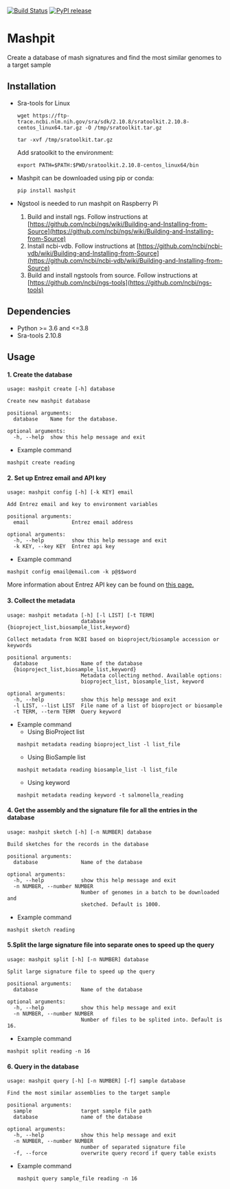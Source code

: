 [![Build Status](https://www.travis-ci.com/tongzhouxu/mashpit.svg?branch=master)](https://www.travis-ci.com/tongzhouxu/mashpit)
[![PyPI release](https://img.shields.io/pypi/v/mashpit)](https://pypi.python.org/pypi/mashpit/)
# Mashpit
Create a database of mash signatures and find the most similar genomes to a target sample 

## Installation
- Sra-tools for Linux
  ```
  wget https://ftp-trace.ncbi.nlm.nih.gov/sra/sdk/2.10.8/sratoolkit.2.10.8-centos_linux64.tar.gz -O /tmp/sratoolkit.tar.gz
  ```
  ```
  tar -xvf /tmp/sratoolkit.tar.gz
  ```
  Add sratoolkit to the environment:
  ```
  export PATH=$PATH:$PWD/sratoolkit.2.10.8-centos_linux64/bin
  ```

- Mashpit can be downloaded using pip or conda:
  ```
  pip install mashpit
  ```

- Ngstool is needed to run mashpit on Raspberry Pi
  1. Build and install ngs. Follow instructions at [https://github.com/ncbi/ngs/wiki/Building-and-Installing-from-Source](https://github.com/ncbi/ngs/wiki/Building-and-Installing-from-Source)
  2. Install ncbi-vdb. Follow instructions at [https://github.com/ncbi/ncbi-vdb/wiki/Building-and-Installing-from-Source](https://github.com/ncbi/ncbi-vdb/wiki/Building-and-Installing-from-Source)
  3. Build and install ngstools from source. Follow instructions at [https://github.com/ncbi/ngs-tools](https://github.com/ncbi/ngs-tools)

## Dependencies

- Python >= 3.6 and <=3.8
- Sra-tools 2.10.8

## Usage

#### 1. Create the database
```
usage: mashpit create [-h] database

Create new mashpit database

positional arguments:
  database    Name for the database.

optional arguments:
  -h, --help  show this help message and exit
```
- Example command
```
mashpit create reading
```
#### 2. Set up Entrez email and API key
```
usage: mashpit config [-h] [-k KEY] email

Add Entrez email and key to environment variables

positional arguments:
  email              Entrez email address

optional arguments:
  -h, --help         show this help message and exit
  -k KEY, --key KEY  Entrez api key
```
- Example command
```
mashpit config email@email.com -k p@$$word
```
More information about Entrez API key can be found on [this page.](https://ncbiinsights.ncbi.nlm.nih.gov/2017/11/02/new-api-keys-for-the-e-utilities/)
#### 3. Collect the metadata
```
usage: mashpit metadata [-h] [-l LIST] [-t TERM]
                        database {bioproject_list,biosample_list,keyword}

Collect metadata from NCBI based on bioproject/biosample accession or keywords

positional arguments:
  database              Name of the database
  {bioproject_list,biosample_list,keyword}
                        Metadata collecting method. Available options:
                        bioproject_list, biosample_list, keyword

optional arguments:
  -h, --help            show this help message and exit
  -l LIST, --list LIST  File name of a list of bioproject or biosample
  -t TERM, --term TERM  Query keyword
```
- Example command
  - Using BioProject list
  ```
  mashpit metadata reading bioproject_list -l list_file
  ```
  - Using BioSample list
  ```
  mashpit metadata reading biosample_list -l list_file
  ```
  - Using keyword
  ```
  mashpit metadata reading keyword -t salmonella_reading
  ```

#### 4. Get the assembly and the signature file for all the entries in the database
```
usage: mashpit sketch [-h] [-n NUMBER] database

Build sketches for the records in the database

positional arguments:
  database              Name of the database

optional arguments:
  -h, --help            show this help message and exit
  -n NUMBER, --number NUMBER
                        Number of genomes in a batch to be downloaded and
                        sketched. Default is 1000.
```
- Example command
```
mashpit sketch reading
```
#### 5.Split the large signature file into separate ones to speed up the query
```
usage: mashpit split [-h] [-n NUMBER] database

Split large signature file to speed up the query

positional arguments:
  database              Name of the database

optional arguments:
  -h, --help            show this help message and exit
  -n NUMBER, --number NUMBER
                        Number of files to be splited into. Default is 16.
```
- Example command
```
mashpit split reading -n 16
```
#### 6. Query in the database
```
usage: mashpit query [-h] [-n NUMBER] [-f] sample database

Find the most similar assemblies to the target sample

positional arguments:
  sample                target sample file path
  database              name of the database

optional arguments:
  -h, --help            show this help message and exit
  -n NUMBER, --number NUMBER
                        number of separated signature file
  -f, --force           overwrite query record if query table exists
```
- Example command
  ```
  mashpit query sample_file reading -n 16
  ```
